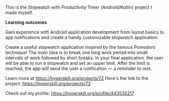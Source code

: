 This is the Stopwatch with Productivity Timer (Android/Kotlin) project I made myself.

<b>Learning outcomes</b><br>
<p>Gain experience with Android application development from layout basics to app notifications and create a handy customizable stopwatch application.

Create a useful stopwatch application inspired by the famous Pomodoro technique! The main idea is to break one long work period into small intervals of work followed by short breaks. In your final application, the user will be able to run a stopwatch and set an upper limit. After the limit is reached, the app will send the user a notification — a reminder to rest.


Learn more at https://hyperskill.org/projects/72
Here's the link to the project: https://hyperskill.org/projects/72

Check out my profile: https://hyperskill.org/profile/443535217
